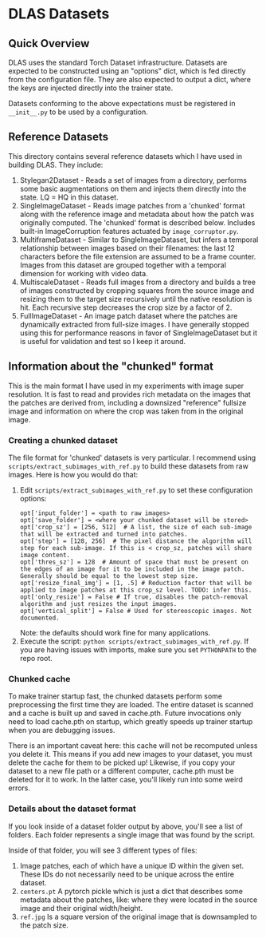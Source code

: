 # DLAS Datasets

## Quick Overview

DLAS uses the standard Torch Dataset infrastructure. Datasets are expected to be constructed using an "options" dict,
which is fed directly from the configuration file. They are also expected to output a dict, where the keys are injected
directly into the trainer state.

Datasets conforming to the above expectations must be registered in `__init__.py` to be used by a configuration.

## Reference Datasets

This directory contains several reference datasets which I have used in building DLAS. They include:

1. Stylegan2Dataset - Reads a set of images from a directory, performs some basic augmentations on them and injects
   them directly into the state. LQ = HQ in this dataset.
1. SingleImageDataset - Reads image patches from a 'chunked' format along with the reference image and metadata about
   how the patch was originally computed. The 'chunked' format is described below. Includes built-in ImageCorruption
   features actuated by `image_corruptor.py`.
1. MultiframeDataset - Similar to SingleImageDataset, but infers a temporal relationship between images based on their
   filenames: the last 12 characters before the file extension are assumed to be a frame counter. Images from this 
   dataset are grouped together with a temporal dimension for working with video data.
1. MultiscaleDataset - Reads full images from a directory and builds a tree of images constructed by cropping squares
   from the source image and resizing them to the target size recursively until the native resolution is hit. Each
   recursive step decreases the crop size by a factor of 2.
1. FullImageDataset - An image patch dataset where the patches are dynamically extracted from full-size images. I have
   generally stopped using this for performance reasons in favor of SingleImageDataset but it is useful for validation
   and test so I keep it around.
   
## Information about the "chunked" format

This is the main format I have used in my experiments with image super resolution. It is fast to read and provides
rich metadata on the images that the patches are derived from, including a downsized "reference" fullsize image and
information on where the crop was taken from in the original image.

### Creating a chunked dataset

The file format for 'chunked' datasets is very particular. I recommend using `scripts/extract_subimages_with_ref.py`
to build these datasets from raw images. Here is how you would do that:

1. Edit `scripts/extract_subimages_with_ref.py` to set these configuration options:
    ```
    opt['input_folder'] = <path to raw images>
    opt['save_folder'] = <where your chunked dataset will be stored>
    opt['crop_sz'] = [256, 512]  # A list, the size of each sub-image that will be extracted and turned into patches.
    opt['step'] = [128, 256]  # The pixel distance the algorithm will step for each sub-image. If this is < crop_sz, patches will share image content.
    opt['thres_sz'] = 128  # Amount of space that must be present on the edges of an image for it to be included in the image patch. Generally should be equal to the lowest step size.
    opt['resize_final_img'] = [1, .5] # Reduction factor that will be applied to image patches at this crop_sz level. TODO: infer this.
    opt['only_resize'] = False # If true, disables the patch-removal algorithm and just resizes the input images.
    opt['vertical_split'] = False # Used for stereoscopic images. Not documented.
    ```
   Note: the defaults should work fine for many applications.
1. Execute the script: `python scripts/extract_subimages_with_ref.py`. If you are having issues with imports, make sure
   you set `PYTHONPATH` to the repo root.

### Chunked cache

To make trainer startup fast, the chunked datasets perform some preprocessing the first time they are loaded. The entire
dataset is scanned and a cache is built up and saved in cache.pth. Future invocations only need to load cache.pth on
startup, which greatly speeds up trainer startup when you are debugging issues.

There is an important caveat here: this cache will not be recomputed unless you delete it. This means if you add new
images to your dataset, you must delete the cache for them to be picked up! Likewise, if you copy your dataset to a
new file path or a different computer, cache.pth must be deleted for it to work. In the latter case, you'll likely run 
into some weird errors.

### Details about the dataset format

If you look inside of a dataset folder output by above, you'll see a list of folders. Each folder represents a single
image that was found by the script.

Inside of that folder, you will see 3 different types of files:

1. Image patches, each of which have a unique ID within the given set. These IDs do not necessarily need to be unique
   across the entire dataset.
1. `centers.pt` A pytorch pickle which is just a dict that describes some metadata about the patches, like: where they
   were located in the source image and their original width/height.
1. `ref.jpg` Is a square version of the original image that is downsampled to the patch size.